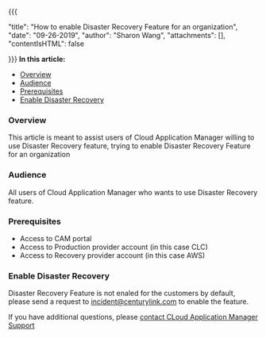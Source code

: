 {{{

  "title": "How to enable Disaster Recovery Feature for an organization",
  "date": "09-26-2019",
  "author": "Sharon Wang",
  "attachments": [],
  "contentIsHTML": false

}}}
**In this article:**

* [Overview](#overview)
* [Audience](#audience)
* [Prerequisites](#prerequisites)
* [Enable Disaster Recovery](#Enable-Disaster-Recovery)

### Overview 

This article is meant to assist users of Cloud Application Manager willing to use Disaster Recovery feature, trying to enable Disaster Recovery Feature for an organization

### Audience

All users of Cloud Application Manager who wants to use Disaster Recovery feature.

### Prerequisites

* Access to CAM portal
* Access to Production provider account (in this case CLC)
* Access to Recovery provider account (in this case AWS)

### Enable Disaster Recovery 

Disaster Recovery Feature is not enaled for the customers by default, please send a request to incident@centurylink.com to enable the feature.

If you have additional questions, please [contact CLoud Application Manager Support](mailto:incident@CenturyLink.com)
